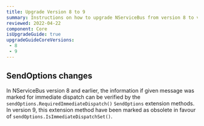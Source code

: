 ```yaml
---
title: Upgrade Version 8 to 9
summary: Instructions on how to upgrade NServiceBus from version 8 to version 9.
reviewed: 2022-04-22
component: Core
isUpgradeGuide: true
upgradeGuideCoreVersions:
 - 8
 - 9
---
```


## SendOptions changes

In NServiceBus version 8 and earlier, the information if given message was marked for immediate dispatch can be verified by the `sendOptions.RequiredImmediateDispatch()`  `SendOptions` extension methods. In version 9, this extension method have been marked as obsolete in favour of `sendOptions.IsImmediateDispatchSet()`.
